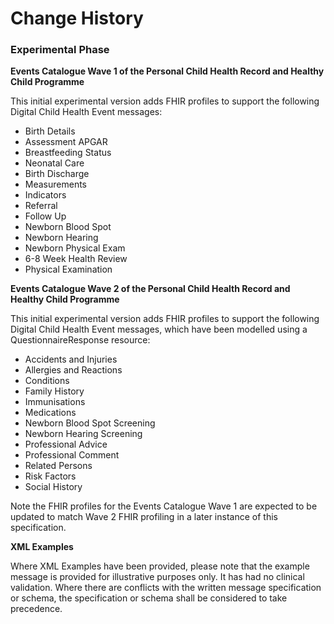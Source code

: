 # Change History #


### Experimental Phase #

**Events Catalogue Wave 1 of the Personal Child Health Record and Healthy Child Programme**

This initial experimental version adds FHIR profiles to support the following Digital Child Health Event messages:

- Birth Details 
- Assessment APGAR 
- Breastfeeding Status 
- Neonatal Care
- Birth Discharge 
- Measurements 
- Indicators 
- Referral 
- Follow Up 
- Newborn Blood Spot 
- Newborn Hearing 
- Newborn Physical Exam 
- 6-8 Week Health Review 
- Physical Examination 

**Events Catalogue Wave 2 of the Personal Child Health Record and Healthy Child Programme**

This initial experimental version adds FHIR profiles to support the following Digital Child Health Event messages, which have been modelled using a QuestionnaireResponse resource:

- Accidents and Injuries
- Allergies and Reactions
- Conditions
- Family History
- Immunisations
- Medications
- Newborn Blood Spot Screening
- Newborn Hearing Screening
- Professional Advice
- Professional Comment
- Related Persons
- Risk Factors
- Social History

Note the FHIR profiles for the Events Catalogue Wave 1 are expected to be updated to match Wave 2 FHIR profiling in a later instance of this specification.

**XML Examples**

Where XML Examples have been provided, please note that the example message is provided for illustrative purposes only. It has had no clinical validation. Where there are conflicts with the written message specification or schema, the specification or schema shall be considered to take precedence.



